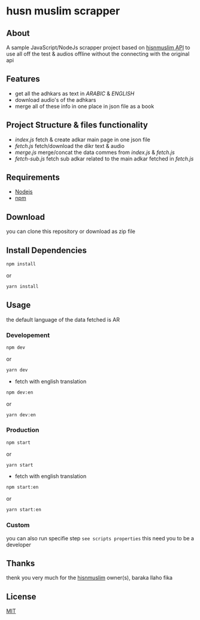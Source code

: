 # husn muslim scrapper

## About
A sample JavaScript/NodeJs scrapper project based on [hisnmuslim API](https://hisnmuslim.com/api/husn.json) to use all off the test & audios offline without the connecting with the original api

## Features
+ get all the adhkars as text in *ARABIC* & *ENGLISH*
+ download audio's of the adhkars
+ merge all of these info in one place in json file as a book

## Project Structure & files functionality
+ *index.js* fetch & create adkar main page in one json file
+ *fetch.js* fetch/download the dikr text & audio
+ *merge.js* merge/concat the data commes from *index.js* & *fetch.js*
+ *fetch-sub.js* fetch sub adkar related to the main adkar fetched in *fetch.js*

## Requirements
+ [Nodejs](https://nodejs.org/en/)
+ [npm](https://www.npmjs.com/)

## Download
you can clone this repository or download as zip file

## Install Dependencies
```sh
npm install
```
or
```sh
yarn install
```

## Usage
the default language of the data fetched is AR
### Developement
```sh
npm dev
```
or
```sh
yarn dev
```
+ fetch with english translation
```sh
npm dev:en
```
or
```sh
yarn dev:en
```
### Production
```sh
npm start
```
or
```sh
yarn start
```
+ fetch with english translation
```sh
npm start:en
```
or
```sh
yarn start:en
```
### Custom
you can also run specifie step `see scripts properties` this need you to be a developer

## Thanks
thenk you very much for the [hisnmuslim](https://hisnmuslim.com/) owner(s), baraka llaho fika

## License
[MIT](./LICENSE)